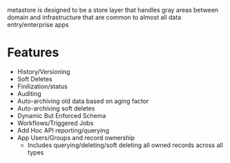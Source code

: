metastore is designed to be a store layer that handles gray areas between domain and infrastructure that are common to almost all data entry/enterprise apps
# Features
- History/Versioning
- Soft Deletes
- Finilization/status
- Auditing
- Auto-archiving old data based on aging factor
- Auto-archiving soft deletes
- Dynamic But Enforced Schema 
- Workflows/Triggered Jobs
- Add Hoc API reporting/querying
- App Users/Groups and record ownership
  - Includes querying/deleting/soft deleting all owned records across all types
